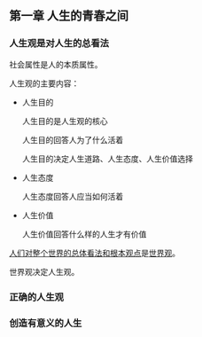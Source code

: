 ## 第一章 人生的青春之间

### 人生观是对人生的总看法

社会属性是人的本质属性。

人生观的主要内容：

* 人生目的

  人生目的是人生观的核心

  人生目的回答人为了什么活着

  人生目的决定人生道路、人生态度、人生价值选择

* 人生态度

  人生态度回答人应当如何活着

* 人生价值

  人生价值回答什么样的人生才有价值

<u>人们对整个世界的总体看法和根本观点</u>是<u>世界观</u>。

世界观决定人生观。

### 正确的人生观

### 创造有意义的人生